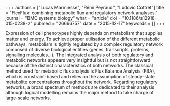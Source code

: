 +++
authors = ["Lucas Marmiesse", "Rémi Peyraud", "Ludovic Cottret"]
title = "FlexFlux: combining metabolic flux and regulatory network analyses."
journal = "BMC systems biology"
what = "article"
doi = "10.1186/s12918-015-0238-z"
pubmed = "26666757"
date = "2015-12-17"
keywords = []
+++

Expression of cell phenotypes highly depends on metabolism that supplies matter and energy. To achieve proper utilisation of the different metabolic pathways, metabolism is tightly regulated by a complex regulatory network composed of diverse biological entities (genes, transcripts, proteins, signalling molecules…). The integrated analysis of both regulatory and metabolic networks appears very insightful but is not straightforward because of the distinct characteristics of both networks. The classical method used for metabolic flux analysis is Flux Balance Analysis (FBA), which is constraint-based and relies on the assumption of steady-state metabolite concentrations throughout the network. Regarding regulatory networks, a broad spectrum of methods are dedicated to their analysis although logical modelling remains the major method to take charge of large-scale networks.